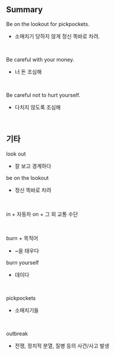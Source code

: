 ## Summary

Be on the lookout for pickpockets.
- 소매치기 당하지 않게 정신 똑바로 차려.

<br>

Be careful with your money.
- 너 돈 조심해

<br>

Be careful not to hurt yourself.
- 다치지 않도록 조심해

<br>

## 기타

look out
- 잘 보고 경계하다

be on the lookout
- 정신 똑바로 차려

<br>

in + 자동차
on + 그 외 교통 수단

<br>

burn + 목적어
- ~을 태우다

burn yourself
- 데이다

<br>

pickpockets
- 소매치기들

<br>

outbreak
- 전쟁, 정치적 분열, 질병 등의 사건/사고 발생
